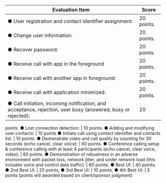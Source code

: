 Evaluation Item | Score            
----------------|------------------
● User registration and contact identifier assignment: | 20 points. 
● Change user information: | 20 points.
● Recover password: | 20 points.
● Receive call with app in the foreground | 20 points.
● Receive call with another app in foreground: | 20 points.
● Receive call with application minimized: | 20 points.
● Call initiation, incoming notification, and acceptance, rejection, user busy (answered, busy or rejected): | 20
points.
● Lost connection detection: | 10 points.
● Adding and modifying user contacts: | 10 points
● Initiate call using contact identifier and contacts list: | 10 points.
● Demonstrate video and call quality by counting for 30 seconds (echo cancel, clear voice): | 60 points.
● Conference calling setup & conference calling with at least 4 participants (echo cancel, clear voice, video): |
60 points.
● Demonstration of robustness in an adverse environment with packet loss, network jitter, and under
network load (this includes voice and control data traffic): | 60 points.
● Best UI: | 40 points; 
● 2nd Best UI: | 20 points, 
● 3rd Best UI: | 10 points, 
● 4th Best UI: | 5 points (points will awarded based on client/sponsor judgment) 
